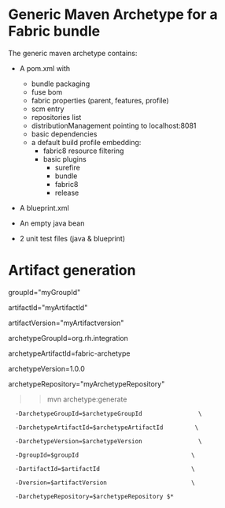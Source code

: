 # Generic Maven Archetype for a Fabric bundle
The generic maven archetype contains:
 * A pom.xml with
   - bundle packaging
   - fuse bom
   - fabric properties (parent, features, profile)
   - scm entry
   - repositories list
   - distributionManagement pointing to localhost:8081
   - basic dependencies
   - a default build profile embedding:
      - fabric8 resource filtering
      - basic plugins
         - surefire
         - bundle
         - fabric8
         - release

 * A blueprint.xml         

 * An empty java bean

 * 2 unit test files (java & blueprint)


# Artifact generation
groupId="myGroupId" 

artifactId="myArtifactId" 

artifactVersion="myArtifactversion"

archetypeGroupId=org.rh.integration 

archetypeArtifactId=fabric-archetype 

archetypeVersion=1.0.0

archetypeRepository="myArchetypeRepository"



>>
>> mvn archetype:generate                                  

      -DarchetypeGroupId=$archetypeGroupId                \

      -DarchetypeArtifactId=$archetypeArtifactId         \

      -DarchetypeVersion=$archetypeVersion                \

      -DgroupId=$groupId                                \

      -DartifactId=$artifactId                          \

      -Dversion=$artifactVersion                        \

      -DarchetypeRepository=$archetypeRepository $*


